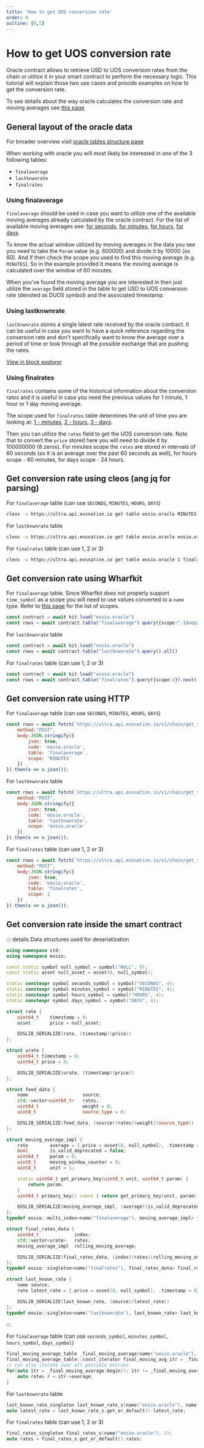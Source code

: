 ```yaml
---
title: 'How to get UOS conversion rate'
order: 0
oultine: [0,5]
---
```


# How to get UOS conversion rate

Oracle contract allows to retrieve USD to UOS conversion rates from the chain or utilize it in your smart contract to perform the necessary logic. This tutorial will explain those two use cases and provide examples on how to get the conversion rate.

To see details about the way oracle calculates the conversion rate and moving averages see [this page](../../blockchain/contracts/oracle-contract/how-does-oracle-contract-calculate-uos-conversion-rate.md)

## General layout of the oracle data

For broader overview visit [oracle tables structure page](../../blockchain/contracts/oracle-contract/oracle-tables.md)

When working with oracle you will most likely be interested in one of the 3 following tables:
- `finalaverage`
- `lastknwnrate`
- `finalrates`

### Using finalaverage

`finalaverage` should be used in case you want to utilize one of the available moving averages already calculated by the oracle contract. For the list of available moving averages see: [for seconds](https://explorer.mainnet.ultra.io/account/eosio.oracle/tables?scope=SECONDS&tableName=finalaverage), [for minutes](https://explorer.mainnet.ultra.io/account/eosio.oracle/tables?scope=MINUTES&tableName=finalaverage), [for hours](https://explorer.mainnet.ultra.io/account/eosio.oracle/tables?scope=HOURS&tableName=finalaverage), [for days](https://explorer.mainnet.ultra.io/account/eosio.oracle/tables?scope=SECONDS&tableName=finalaverage).

To know the actual window utilized by moving averages in the data you see you need to take the `Param` value (e.g. 600000) and divide it by 10000 (so 60). And if then check the scope you used to find this moving average (e.g. `MINUTES`). So in the example provided it means the moving average is calculated over the window of 60 minutes.

When you've found the moving average you are interested in then just utilize the `average` field stored in the table to get USD to UOS conversion rate (denoted as DUOS symbol) and the associated timestamp.

### Using lastknwnrate

`lastknwnrate` stores a single latest rate received by the oracle contract. It can be useful in case you want to have a quick reference regarding the conversion rate and don't specifically want to know the average over a period of time or look through all the possible exchange that are pushing the rates.

[View in block explorer](https://explorer.mainnet.ultra.io/account/eosio.oracle/tables?scope=eosio.oracle&tableName=lastknwnrate)

### Using finalrates

`finalrates` contains some of the historical information about the conversion rates and it is useful in case you need the previous values for 1 minute, 1 hour or 1 day moving average.

The scope used for `finalrates` table determines the unit of time you are looking at: [1 - minutes](https://explorer.mainnet.ultra.io/account/eosio.oracle/tables?scope=1&tableName=finalrates), [2 - hours](https://explorer.mainnet.ultra.io/account/eosio.oracle/tables?scope=2&tableName=finalrates), [3 - days](https://explorer.mainnet.ultra.io/account/eosio.oracle/tables?scope=1&tableName=finalrates).

Then you can utilize the `rates` field to get the UOS conversion rate. Note that to convert the `price` stored here you will need to divide it by 100000000 (8 zeros). For minutes scope the `rates` are stored in intervals of 60 seconds (so it is an average over the past 60 seconds as well), for hours scope - 60 minutes, for days scope - 24 hours.

## Get conversion rate using cleos (ang jq for parsing)

For `finalaverage` table (can use `SECONDS`, `MINUTES`, `HOURS`, `DAYS`)

```bash
cleos -u https://ultra.api.eosnation.io get table eosio.oracle MINUTES finalaverage | jq '.rows[0].average.price'
```

For `lastknwnrate` table

```bash
cleos -u https://ultra.api.eosnation.io get table eosio.oracle eosio.oracle lastknwnrate | jq '.rows[0].latest_rate.price'
```

For `finalrates` table (can use 1, 2 or 3)

```bash
cleos -u https://ultra.api.eosnation.io get table eosio.oracle 1 finalrates | jq '.rows[0].rates'
```

## Get conversion rate using Wharfkit

For `finalaverage` table. Since Wharfkit does not properly support `time_symbol` as a scope you will need to use values converted to a `name` type. Refer to [this page](../../blockchain/contracts/oracle-contract/oracle-tables.md#finalaverage) for the list of scopes.

```ts
const contract = await kit.load("eosio.oracle")
const rows = await contract.table("finalaverage").query({scope:".1doep2pdt4oh"}).next()
```

For `lastknwnrate` table

```ts
const contract = await kit.load("eosio.oracle")
const rows = await contract.table("lastknwnrate").query().all()
```

For `finalrates` table (can use 1, 2 or 3)

```ts
const contract = await kit.load("eosio.oracle")
const rows = await contract.table("finalrates").query({scope:1}).next()
```

## Get conversion rate using HTTP

For `finalaverage` table (can use `SECONDS`, `MINUTES`, `HOURS`, `DAYS`)

```js
const rows = await fetch(`https://ultra.api.eosnation.io/v1/chain/get_table_rows`, {
    method:"POST",
    body:JSON.stringify({
        json: true,
        code: 'eosio.oracle',
        table: 'finalaverage',
        scope: 'MINUTES'
    })
}).then(x => x.json());
```

For `lastknwnrate` table

```js
const rows = await fetch(`https://ultra.api.eosnation.io/v1/chain/get_table_rows`, {
    method:"POST",
    body:JSON.stringify({
        json: true,
        code: 'eosio.oracle',
        table: 'lastknwnrate',
        scope: 'eosio.oracle'
    })
}).then(x => x.json());
```

For `finalrates` table (can use 1, 2 or 3)

```js
const rows = await fetch(`https://ultra.api.eosnation.io/v1/chain/get_table_rows`, {
    method:"POST",
    body:JSON.stringify({
        json: true,
        code: 'eosio.oracle',
        table: 'finalrates',
        scope: 1
    })
}).then(x => x.json());
```

## Get conversion rate inside the smart contract

::: details Data structures used for deserialization
```cpp
using namespace std;
using namespace eosio;

const static symbol null_symbol = symbol("NULL", 0);
const static asset null_asset = asset(0, null_symbol);

static constexpr symbol seconds_symbol = symbol("SECONDS", 4);
static constexpr symbol minutes_symbol = symbol("MINUTES", 4);
static constexpr symbol hours_symbol = symbol("HOURS", 4);
static constexpr symbol days_symbol = symbol("DAYS", 4);

struct rate {
    uint64_t    timestamp = 0;
    asset       price = null_asset;

    EOSLIB_SERIALIZE(rate, (timestamp)(price))
};

struct urate {
    uint64_t timestamp = 0;
    uint64_t price = 0;

    EOSLIB_SERIALIZE(urate, (timestamp)(price))
};

struct feed_data {
    name                    source;
    std::vector<uint64_t>   rates;
    uint64_t                weight = 0;
    uint8_t                 source_type = 0;

    EOSLIB_SERIALIZE(feed_data, (source)(rates)(weight)(source_type))
};

struct moving_average_impl {
    rate        average = {.price = asset(0, null_symbol), .timestamp = 0};
    bool        is_valid_deprecated = false;
    uint64_t    param = 0;
    uint8_t     moving_window_counter = 0;
    uint8_t     unit = 1;

    static uint64_t get_primary_key(uint8_t unit, uint64_t param) {
        return param;
    }
    uint64_t primary_key() const { return get_primary_key(unit, param); }

    EOSLIB_SERIALIZE(moving_average_impl, (average)(is_valid_deprecated)(param)(moving_window_counter)(unit))
};
typedef eosio::multi_index<name("finalaverage"), moving_average_impl> final_moving_average_table;

struct final_rates_data {
    uint64_t             index;
    std::vector<urate>   rates;
    moving_average_impl  rolling_moving_average;

    EOSLIB_SERIALIZE(final_rates_data, (index)(rates)(rolling_moving_average))
};
typedef eosio::singleton<name("finalrates"), final_rates_data> final_rates_singleton;

struct last_known_rate {
    name source;
    rate latest_rate = {.price = asset(0, null_symbol), .timestamp = 0};

    EOSLIB_SERIALIZE(last_known_rate, (source)(latest_rate))
};
typedef eosio::singleton<name("lastknwnrate"), last_known_rate> last_known_rate_singleton;
```
:::

For `finalaverage` table (can use `seconds_symbol`, `minutes_symbol`, `hours_symbol`, `days_symbol`)

```cpp
final_moving_average_table _final_moving_average(name("eosio.oracle"), seconds_symbol.code().raw());
final_moving_average_table::const_iterator final_moving_avg_itr = _final_moving_average.find(moving_average_impl::get_primary_key(5 * 10000)); // 5.0000 SECONDS
// can also iterate over all possible entries
for(auto itr = _final_moving_average.begin(); itr != _final_moving_average.end(); ++itr) {
    auto rate& r = itr->average;
}
```

For `lastknwnrate` table

```cpp
last_known_rate_singleton last_known_rate_s(name("eosio.oracle"), name("eosio.oracle").value);
auto latest_rate = last_known_rate_s.get_or_default().latest_rate;
```

For `finalrates` table (can use 1, 2 or 3)

```cpp
final_rates_singleton final_rates_s(name("eosio.oracle"), 1);
auto rates = final_rates_s.get_or_default().rates;
```